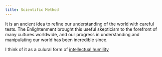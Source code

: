 ```yaml
---
title: Scientific Method
---
```


It is an ancient idea to refine our understanding of the world with careful tests. The Enlightenment brought this useful skepticism to the forefront of many cultures worldwide, and our progress in understanding and manipulating our world has been incredible since.

I think of it as a culural form of [intellectual humility](https://www.vox.com/science-and-health/2019/1/4/17989224/intellectual-humility-explained-psychology-replication)
